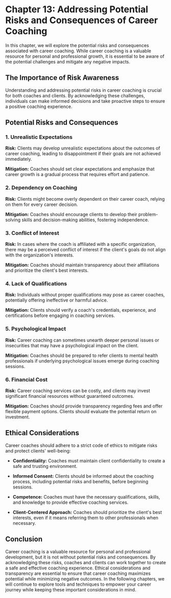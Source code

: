 Chapter 13: Addressing Potential Risks and Consequences of Career Coaching
==========================================================================

In this chapter, we will explore the potential risks and consequences associated with career coaching. While career coaching is a valuable resource for personal and professional growth, it is essential to be aware of the potential challenges and mitigate any negative impacts.

The Importance of Risk Awareness
--------------------------------

Understanding and addressing potential risks in career coaching is crucial for both coaches and clients. By acknowledging these challenges, individuals can make informed decisions and take proactive steps to ensure a positive coaching experience.

Potential Risks and Consequences
--------------------------------

### 1. **Unrealistic Expectations**

**Risk:** Clients may develop unrealistic expectations about the outcomes of career coaching, leading to disappointment if their goals are not achieved immediately.

**Mitigation:** Coaches should set clear expectations and emphasize that career growth is a gradual process that requires effort and patience.

### 2. **Dependency on Coaching**

**Risk:** Clients might become overly dependent on their career coach, relying on them for every career decision.

**Mitigation:** Coaches should encourage clients to develop their problem-solving skills and decision-making abilities, fostering independence.

### 3. **Conflict of Interest**

**Risk:** In cases where the coach is affiliated with a specific organization, there may be a perceived conflict of interest if the client's goals do not align with the organization's interests.

**Mitigation:** Coaches should maintain transparency about their affiliations and prioritize the client's best interests.

### 4. **Lack of Qualifications**

**Risk:** Individuals without proper qualifications may pose as career coaches, potentially offering ineffective or harmful advice.

**Mitigation:** Clients should verify a coach's credentials, experience, and certifications before engaging in coaching services.

### 5. **Psychological Impact**

**Risk:** Career coaching can sometimes unearth deeper personal issues or insecurities that may have a psychological impact on the client.

**Mitigation:** Coaches should be prepared to refer clients to mental health professionals if underlying psychological issues emerge during coaching sessions.

### 6. **Financial Cost**

**Risk:** Career coaching services can be costly, and clients may invest significant financial resources without guaranteed outcomes.

**Mitigation:** Coaches should provide transparency regarding fees and offer flexible payment options. Clients should evaluate the potential return on investment.

Ethical Considerations
----------------------

Career coaches should adhere to a strict code of ethics to mitigate risks and protect clients' well-being:

* **Confidentiality:** Coaches must maintain client confidentiality to create a safe and trusting environment.

* **Informed Consent:** Clients should be informed about the coaching process, including potential risks and benefits, before beginning sessions.

* **Competence:** Coaches must have the necessary qualifications, skills, and knowledge to provide effective coaching services.

* **Client-Centered Approach:** Coaches should prioritize the client's best interests, even if it means referring them to other professionals when necessary.

Conclusion
----------

Career coaching is a valuable resource for personal and professional development, but it is not without potential risks and consequences. By acknowledging these risks, coaches and clients can work together to create a safe and effective coaching experience. Ethical considerations and transparency are essential to ensure that career coaching maximizes potential while minimizing negative outcomes. In the following chapters, we will continue to explore tools and techniques to empower your career journey while keeping these important considerations in mind.
